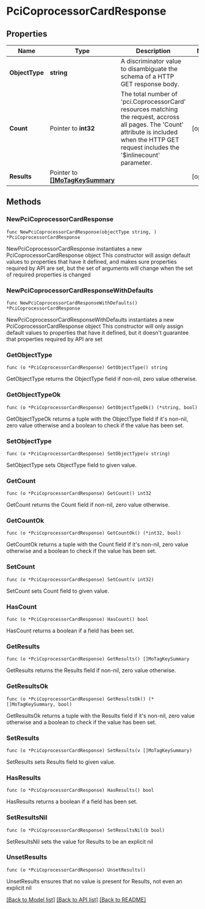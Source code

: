 # PciCoprocessorCardResponse

## Properties

Name | Type | Description | Notes
------------ | ------------- | ------------- | -------------
**ObjectType** | **string** | A discriminator value to disambiguate the schema of a HTTP GET response body. | 
**Count** | Pointer to **int32** | The total number of &#39;pci.CoprocessorCard&#39; resources matching the request, accross all pages. The &#39;Count&#39; attribute is included when the HTTP GET request includes the &#39;$inlinecount&#39; parameter. | [optional] 
**Results** | Pointer to [**[]MoTagKeySummary**](mo.TagKeySummary.md) |  | [optional] 

## Methods

### NewPciCoprocessorCardResponse

`func NewPciCoprocessorCardResponse(objectType string, ) *PciCoprocessorCardResponse`

NewPciCoprocessorCardResponse instantiates a new PciCoprocessorCardResponse object
This constructor will assign default values to properties that have it defined,
and makes sure properties required by API are set, but the set of arguments
will change when the set of required properties is changed

### NewPciCoprocessorCardResponseWithDefaults

`func NewPciCoprocessorCardResponseWithDefaults() *PciCoprocessorCardResponse`

NewPciCoprocessorCardResponseWithDefaults instantiates a new PciCoprocessorCardResponse object
This constructor will only assign default values to properties that have it defined,
but it doesn't guarantee that properties required by API are set

### GetObjectType

`func (o *PciCoprocessorCardResponse) GetObjectType() string`

GetObjectType returns the ObjectType field if non-nil, zero value otherwise.

### GetObjectTypeOk

`func (o *PciCoprocessorCardResponse) GetObjectTypeOk() (*string, bool)`

GetObjectTypeOk returns a tuple with the ObjectType field if it's non-nil, zero value otherwise
and a boolean to check if the value has been set.

### SetObjectType

`func (o *PciCoprocessorCardResponse) SetObjectType(v string)`

SetObjectType sets ObjectType field to given value.


### GetCount

`func (o *PciCoprocessorCardResponse) GetCount() int32`

GetCount returns the Count field if non-nil, zero value otherwise.

### GetCountOk

`func (o *PciCoprocessorCardResponse) GetCountOk() (*int32, bool)`

GetCountOk returns a tuple with the Count field if it's non-nil, zero value otherwise
and a boolean to check if the value has been set.

### SetCount

`func (o *PciCoprocessorCardResponse) SetCount(v int32)`

SetCount sets Count field to given value.

### HasCount

`func (o *PciCoprocessorCardResponse) HasCount() bool`

HasCount returns a boolean if a field has been set.

### GetResults

`func (o *PciCoprocessorCardResponse) GetResults() []MoTagKeySummary`

GetResults returns the Results field if non-nil, zero value otherwise.

### GetResultsOk

`func (o *PciCoprocessorCardResponse) GetResultsOk() (*[]MoTagKeySummary, bool)`

GetResultsOk returns a tuple with the Results field if it's non-nil, zero value otherwise
and a boolean to check if the value has been set.

### SetResults

`func (o *PciCoprocessorCardResponse) SetResults(v []MoTagKeySummary)`

SetResults sets Results field to given value.

### HasResults

`func (o *PciCoprocessorCardResponse) HasResults() bool`

HasResults returns a boolean if a field has been set.

### SetResultsNil

`func (o *PciCoprocessorCardResponse) SetResultsNil(b bool)`

 SetResultsNil sets the value for Results to be an explicit nil

### UnsetResults
`func (o *PciCoprocessorCardResponse) UnsetResults()`

UnsetResults ensures that no value is present for Results, not even an explicit nil

[[Back to Model list]](../README.md#documentation-for-models) [[Back to API list]](../README.md#documentation-for-api-endpoints) [[Back to README]](../README.md)


